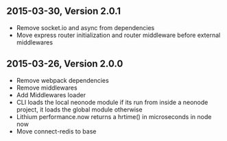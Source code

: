 ## 2015-03-30, Version 2.0.1

 - Remove socket.io and async from dependencies
 - Move express router initialization and router middleware before external middlewares


## 2015-03-26, Version 2.0.0

 - Remove webpack dependencies
 - Remove middlewares
 - Add Middlewares loader
 - CLI loads the local neonode module if its run from inside a neonode project, it loads the global module otherwise
 - Lithium performance.now returns a hrtime() in microseconds in node now
 - Move connect-redis to base
